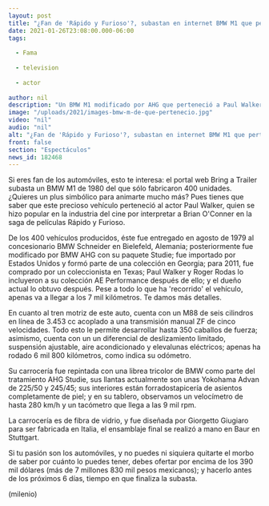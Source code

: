 ```yaml
---
layout: post
title: "¿Fan de 'Rápido y Furioso'?, subastan en internet BMW M1 que perteneció a Paul Walker"
date: 2021-01-26T23:08:00.000-06:00
tags:
  
  - Fama
  
  - television
  
  - actor
  
author: nil
description: "Un BMW M1 modificado por AHG que perteneció a Paul Walker está en subasta; actualmente, ofrecen 390 mil dólares. "
image: "/uploads/2021/images-bmw-m-de-que-pertenecio.jpg"
video: "nil"
audio: "nil"
alt: "¿Fan de 'Rápido y Furioso'?, subastan en internet BMW M1 que perteneció a Paul Walker"
front: false
section: "Espectáculos"
news_id: 182468
---
```


Si eres fan de los automóviles, esto te interesa: el portal web Bring a Trailer subasta un BMW M1 de 1980 del que sólo fabricaron 400 unidades. ¿Quieres un plus simbólico para animarte mucho más? Pues tienes que saber que este precioso vehículo perteneció al actor Paul Walker, quien se hizo popular en la industria del cine por interpretar a Brian O'Conner en la saga de películas Rápido y Furioso. 

De los 400 vehículos producidos, éste fue entregado en agosto de 1979 al concesionario BMW Schneider en Bielefeld, Alemania; posteriormente fue modificado por BMW AHG con su paquete Studie; fue importado por Estados Unidos y formó parte de una colección en Georgia; para 2011, fue comprado por un coleccionista en Texas; Paul Walker y Roger Rodas lo incluyeron a su colección AE Performance después de ello; y el dueño actual lo obtuvo después. Pese a todo lo que ha 'recorrido' el vehículo, apenas va a llegar a los 7 mil kilómetros. Te damos más detalles. 

En cuanto al tren motriz de este auto, cuenta con un M88 de seis cilindros en línea de 3.453 cc acoplado a una transmisión manual ZF de cinco velocidades. Todo esto le permite desarrollar hasta 350 caballos de fuerza; asimismo, cuenta con un un diferencial de deslizamiento limitado, suspensión ajustable, aire acondicionado y elevalunas eléctricos; apenas ha rodado 6 mil 800 kilómetros, como indica su odómetro.

Su carrocería fue repintada con una librea tricolor de BMW como parte del tratamiento AHG Studie, sus llantas actualmente son unas Yokohama Advan de 225/50 y 245/45; sus interiores están forradostapicería de asientos completamente de piel; y en su tablero, observamos un velocímetro de hasta 280 km/h y un tacómetro que llega a las 9 mil rpm. 

La carrocería es de fibra de vidrio, y fue diseñada por Giorgetto Giugiaro para ser fabricada en Italia, el ensamblaje final se realizó a mano en Baur en Stuttgart.

Si tu pasión son los automóviles, y no puedes ni siquiera quitarte el morbo de saber por cuánto lo puedes tener, debes ofertar por encima de los 390 mil dólares (más de 7 millones 830 mil pesos mexicanos); y hacerlo antes de los próximos 6 días, tiempo en que finaliza la subasta. 

(milenio)